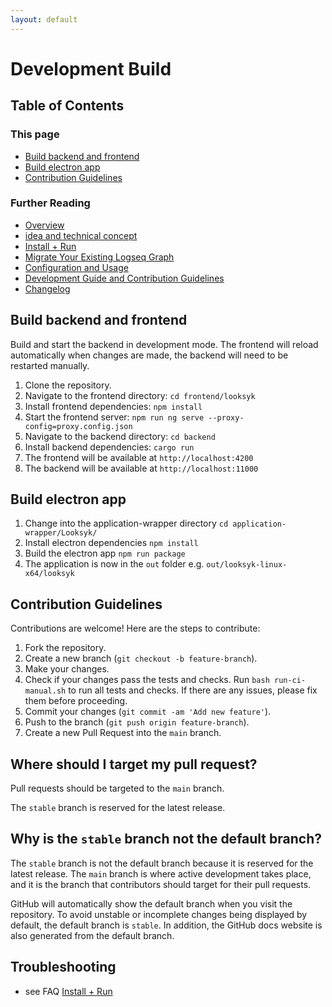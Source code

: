 ```yaml
---
layout: default
---
```


# Development Build

## Table of Contents

### This page

- [Build backend and frontend](#build-backend-and-frontend)
- [Build electron app](#build-electron-app)
- [Contribution Guidelines](#contribution-guidelines)

### Further Reading

- [Overview](index.md)
- [idea and technical concept](idea_and_technical_concept.md)
- [Install + Run](installation.md)
- [Migrate Your Existing Logseq Graph](migration_from_logseq.md)
- [Configuration and Usage](usage.md)
- [Development Guide and Contribution Guidelines](development_and_contribution.md)
- [Changelog](changelog.md)

## Build backend and frontend

Build and start the backend in development mode. The frontend will reload automatically when changes are made, the
backend will need to be restarted manually.

1. Clone the repository.
2. Navigate to the frontend directory: `cd frontend/looksyk`
3. Install frontend dependencies: `npm install`
4. Start the frontend server: `npm run ng serve --proxy-config=proxy.config.json`
5. Navigate to the backend directory: `cd backend`
6. Install backend dependencies: `cargo run`
7. The frontend will be available at `http://localhost:4200`
8. The backend will be available at `http://localhost:11000`

## Build electron app

1. Change into the application-wrapper directory `cd application-wrapper/Looksyk/`
2. Install electron dependencies `npm install`
3. Build the electron app `npm run package`
4. The application is now in the `out` folder e.g. `out/looksyk-linux-x64/looksyk`

## Contribution Guidelines

Contributions are welcome! Here are the steps to contribute:

1. Fork the repository.
2. Create a new branch (`git checkout -b feature-branch`).
3. Make your changes.
4. Check if your changes pass the tests and checks. Run `bash run-ci-manual.sh` to run all tests and checks. If there are
   any issues, please fix them before proceeding.
5. Commit your changes (`git commit -am 'Add new feature'`).
6. Push to the branch (`git push origin feature-branch`).
7. Create a new Pull Request into the `main` branch.

## Where should I target my pull request?

Pull requests should be targeted to the `main` branch.

The `stable` branch is reserved for the latest release.

## Why is the `stable` branch not the default branch?

The `stable` branch is not the default branch because it is reserved for the latest release. The `main` branch is where
active development takes place, and it is the branch that contributors should target for their pull requests.

GitHub will automatically show the default branch when you visit the repository. To avoid unstable or incomplete changes
being displayed by default, the default branch is `stable`. In addition, the GitHub docs website is also generated from
the default branch.

## Troubleshooting

- see FAQ [Install + Run](installation.md)
